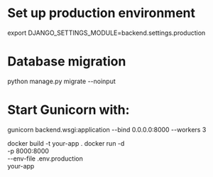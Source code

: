# Set up production environment
export DJANGO_SETTINGS_MODULE=backend.settings.production

# Database migration
python manage.py migrate --noinput

# Start Gunicorn with:
gunicorn backend.wsgi:application --bind 0.0.0.0:8000 --workers 3


docker build -t your-app .
docker run -d \
  -p 8000:8000 \
  --env-file .env.production \
  your-app